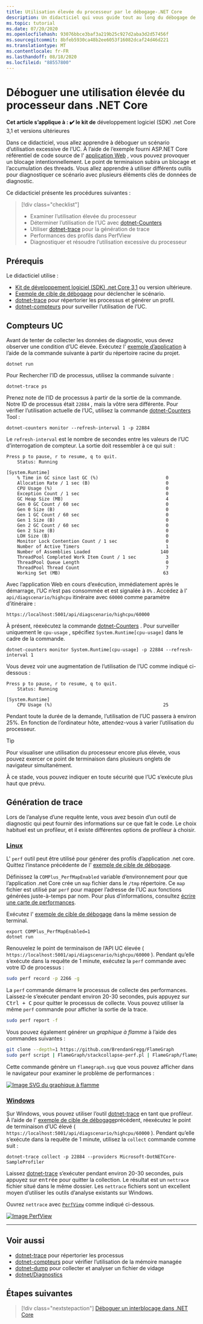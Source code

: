 ```yaml
---
title: Utilisation élevée du processeur par le débogage-.NET Core
description: Un didacticiel qui vous guide tout au long du débogage de l’utilisation élevée de l’UC dans .NET Core.
ms.topic: tutorial
ms.date: 07/20/2020
ms.openlocfilehash: 93076bbce3baf3a219b25c927d2aba3d2d57456f
ms.sourcegitcommit: 8bfeb5930ca48b2ee6053f16082dcaf24d46d221
ms.translationtype: MT
ms.contentlocale: fr-FR
ms.lasthandoff: 08/18/2020
ms.locfileid: "88557800"
---
```

# <a name="debug-high-cpu-usage-in-net-core"></a>Déboguer une utilisation élevée du processeur dans .NET Core

**Cet article s’applique à : ✔️ le kit de** développement logiciel (SDK) .net Core 3,1 et versions ultérieures

Dans ce didacticiel, vous allez apprendre à déboguer un scénario d’utilisation excessive de l’UC. À l’aide de l’exemple fourni ASP.NET Core référentiel de code source de l' [application Web](https://docs.microsoft.com/samples/dotnet/samples/diagnostic-scenarios) , vous pouvez provoquer un blocage intentionnellement. Le point de terminaison subira un blocage et l’accumulation des threads. Vous allez apprendre à utiliser différents outils pour diagnostiquer ce scénario avec plusieurs éléments clés de données de diagnostic.

Ce didacticiel présente les procédures suivantes :

> [!div class="checklist"]
>
> - Examiner l’utilisation élevée du processeur
> - Déterminer l’utilisation de l’UC avec [dotnet-Counters](dotnet-counters.md)
> - Utiliser [dotnet-trace](dotnet-trace.md) pour la génération de trace
> - Performances des profils dans PerfView
> - Diagnostiquer et résoudre l’utilisation excessive du processeur

## <a name="prerequisites"></a>Prérequis

Le didacticiel utilise :

- [Kit de développement logiciel (SDK) .net Core 3,1](https://dotnet.microsoft.com/download/dotnet-core) ou version ultérieure.
- [Exemple de cible de débogage](https://docs.microsoft.com/samples/dotnet/samples/diagnostic-scenarios) pour déclencher le scénario.
- [dotnet-trace](dotnet-trace.md) pour répertorier les processus et générer un profil.
- [dotnet-compteurs](dotnet-counters.md) pour surveiller l’utilisation de l’UC.

## <a name="cpu-counters"></a>Compteurs UC

Avant de tenter de collecter les données de diagnostic, vous devez observer une condition d’UC élevée. Exécutez l' [exemple d’application](https://docs.microsoft.com/samples/dotnet/samples/diagnostic-scenarios) à l’aide de la commande suivante à partir du répertoire racine du projet.

```dotnetcli
dotnet run
```

Pour Rechercher l’ID de processus, utilisez la commande suivante :

```dotnetcli
dotnet-trace ps
```

Prenez note de l’ID de processus à partir de la sortie de la commande. Notre ID de processus était `22884` , mais la vôtre sera différente. Pour vérifier l’utilisation actuelle de l’UC, utilisez la commande [dotnet-Counters](dotnet-counters.md) Tool :

```dotnetcli
dotnet-counters monitor --refresh-interval 1 -p 22884
```

Le `refresh-interval` est le nombre de secondes entre les valeurs de l’UC d’interrogation de compteur. La sortie doit ressembler à ce qui suit :

```console
Press p to pause, r to resume, q to quit.
    Status: Running

[System.Runtime]
    % Time in GC since last GC (%)                         0
    Allocation Rate / 1 sec (B)                            0
    CPU Usage (%)                                          0
    Exception Count / 1 sec                                0
    GC Heap Size (MB)                                      4
    Gen 0 GC Count / 60 sec                                0
    Gen 0 Size (B)                                         0
    Gen 1 GC Count / 60 sec                                0
    Gen 1 Size (B)                                         0
    Gen 2 GC Count / 60 sec                                0
    Gen 2 Size (B)                                         0
    LOH Size (B)                                           0
    Monitor Lock Contention Count / 1 sec                  0
    Number of Active Timers                                1
    Number of Assemblies Loaded                          140
    ThreadPool Completed Work Item Count / 1 sec           3
    ThreadPool Queue Length                                0
    ThreadPool Thread Count                                7
    Working Set (MB)                                      63
```

Avec l’application Web en cours d’exécution, immédiatement après le démarrage, l’UC n’est pas consommée et est signalée à `0%` . Accédez à l' `api/diagscenario/highcpu` itinéraire avec `60000` comme paramètre d’itinéraire :

`https://localhost:5001/api/diagscenario/highcpu/60000`

À présent, réexécutez la commande [dotnet-Counters](dotnet-counters.md) . Pour surveiller uniquement le `cpu-usage` , spécifiez `System.Runtime[cpu-usage]` dans le cadre de la commande.

```dotnetcli
dotnet-counters monitor System.Runtime[cpu-usage] -p 22884 --refresh-interval 1
```

Vous devez voir une augmentation de l’utilisation de l’UC comme indiqué ci-dessous :

```console
Press p to pause, r to resume, q to quit.
    Status: Running

[System.Runtime]
    CPU Usage (%)                                         25
```

Pendant toute la durée de la demande, l’utilisation de l’UC passera à environ 25%. En fonction de l’ordinateur hôte, attendez-vous à varier l’utilisation du processeur.

> [!TIP]
> Pour visualiser une utilisation du processeur encore plus élevée, vous pouvez exercer ce point de terminaison dans plusieurs onglets de navigateur simultanément.

À ce stade, vous pouvez indiquer en toute sécurité que l’UC s’exécute plus haut que prévu.

## <a name="trace-generation"></a>Génération de trace

Lors de l’analyse d’une requête lente, vous avez besoin d’un outil de diagnostic qui peut fournir des informations sur ce que fait le code. Le choix habituel est un profileur, et il existe différentes options de profileur à choisir.

### <a name="linux"></a>[Linux](#tab/linux)

L' `perf` outil peut être utilisé pour générer des profils d’application .net core. Quittez l’instance précédente de l' [exemple de cible de débogage](https://docs.microsoft.com/samples/dotnet/samples/diagnostic-scenarios).

Définissez la `COMPlus_PerfMapEnabled` variable d’environnement pour que l’application .net Core crée un `map` fichier dans le `/tmp` répertoire. Ce `map` fichier est utilisé par `perf` pour mapper l’adresse de l’UC aux fonctions générées juste-à-temps par nom. Pour plus d’informations, consultez [écrire une carte de performances](../run-time-config/debugging-profiling.md#write-perf-map).

Exécutez l' [exemple de cible de débogage](https://docs.microsoft.com/samples/dotnet/samples/diagnostic-scenarios) dans la même session de terminal.

```dotnetcli
export COMPlus_PerfMapEnabled=1
dotnet run
```

Renouvelez le point de terminaison de l’API UC élevée ( `https://localhost:5001/api/diagscenario/highcpu/60000` ). Pendant qu’elle s’exécute dans la requête de 1 minute, exécutez la `perf` commande avec votre ID de processus :

```bash
sudo perf record -p 2266 -g
```

La `perf` commande démarre le processus de collecte des performances. Laissez-le s’exécuter pendant environ 20-30 secondes, puis appuyez sur <kbd>Ctrl + C</kbd> pour quitter le processus de collecte. Vous pouvez utiliser la même `perf` commande pour afficher la sortie de la trace.

```bash
sudo perf report -f
```

Vous pouvez également générer un _graphique à flamme_ à l’aide des commandes suivantes :

```bash
git clone --depth=1 https://github.com/BrendanGregg/FlameGraph
sudo perf script | FlameGraph/stackcollapse-perf.pl | FlameGraph/flamegraph.pl > flamegraph.svg
```

Cette commande génère un `flamegraph.svg` que vous pouvez afficher dans le navigateur pour examiner le problème de performances :

[![Image SVG du graphique à flamme](media/flamegraph.jpg)](media/flamegraph.jpg#lightbox)

### <a name="windows"></a>[Windows](#tab/windows)

Sur Windows, vous pouvez utiliser l’outil [dotnet-trace](dotnet-trace.md) en tant que profileur. À l’aide de l' [exemple de cible de débogage](https://docs.microsoft.com/samples/dotnet/samples/diagnostic-scenarios)précédent, réexécutez le point de terminaison d’UC élevé ( `https://localhost:5001/api/diagscenario/highcpu/60000` ). Pendant qu’elle s’exécute dans la requête de 1 minute, utilisez la `collect` commande comme suit :

```dotnetcli
dotnet-trace collect -p 22884 --providers Microsoft-DotNETCore-SampleProfiler
```

Laissez [dotnet-trace](dotnet-trace.md) s’exécuter pendant environ 20-30 secondes, puis appuyez sur <kbd>entrée</kbd> pour quitter la collection. Le résultat est un `nettrace` fichier situé dans le même dossier. Les `nettrace` fichiers sont un excellent moyen d’utiliser les outils d’analyse existants sur Windows.

Ouvrez `nettrace` avec [`PerfView`](https://github.com/microsoft/perfview/blob/master/documentation/Downloading.md) comme indiqué ci-dessous.

[![Image PerfView](media/perfview.jpg)](media/perfview.jpg#lightbox)

---

## <a name="see-also"></a>Voir aussi

- [dotnet-trace](dotnet-trace.md) pour répertorier les processus
- [dotnet-compteurs](dotnet-counters.md) pour vérifier l’utilisation de la mémoire managée
- [dotnet-dump](dotnet-dump.md) pour collecter et analyser un fichier de vidage
- [dotnet/Diagnostics](https://github.com/dotnet/diagnostics/tree/master/documentation/tutorial)

## <a name="next-steps"></a>Étapes suivantes

> [!div class="nextstepaction"]
> [Déboguer un interblocage dans .NET Core](debug-deadlock.md)
